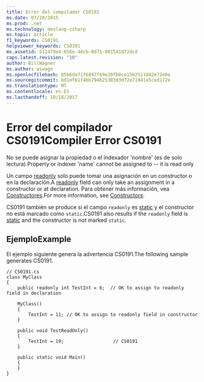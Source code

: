 ```yaml
---
title: Error del compilador CS0191
ms.date: 07/20/2015
ms.prod: .net
ms.technology: devlang-csharp
ms.topic: article
f1_keywords: CS0191
helpviewer_keywords: CS0191
ms.assetid: 512479e4-656e-4dcb-8d71-801541d72dcd
caps.latest.revision: "10"
author: BillWagner
ms.author: wiwagn
ms.openlocfilehash: 85b6da71f6847f69e20fb0ce1562511d42e72e0e
ms.sourcegitcommit: bd1ef61f4bb794b25383d3d72e71041a5ced172e
ms.translationtype: MT
ms.contentlocale: es-ES
ms.lasthandoff: 10/18/2017
---
```

# <a name="compiler-error-cs0191"></a><span data-ttu-id="6a86e-102">Error del compilador CS0191</span><span class="sxs-lookup"><span data-stu-id="6a86e-102">Compiler Error CS0191</span></span>
<span data-ttu-id="6a86e-103">No se puede asignar la propiedad o el indexador 'nombre' (es de solo lectura).</span><span class="sxs-lookup"><span data-stu-id="6a86e-103">Property or indexer 'name' cannot be assigned to -- it is read only</span></span>  
  
 <span data-ttu-id="6a86e-104">Un campo [readonly](../../csharp/language-reference/keywords/readonly.md) solo puede tomar una asignación en un constructor o en la declaración.</span><span class="sxs-lookup"><span data-stu-id="6a86e-104">A [readonly](../../csharp/language-reference/keywords/readonly.md) field can only take an assignment in a constructor or at declaration.</span></span> <span data-ttu-id="6a86e-105">Para obtener más información, vea [Constructores](../../csharp/programming-guide/classes-and-structs/constructors.md).</span><span class="sxs-lookup"><span data-stu-id="6a86e-105">For more information, see [Constructors](../../csharp/programming-guide/classes-and-structs/constructors.md).</span></span>  
  
 <span data-ttu-id="6a86e-106">CS0191 también se produce si el campo `readonly` es [static](../../csharp/language-reference/keywords/static.md) y el constructor no está marcado como `static`.</span><span class="sxs-lookup"><span data-stu-id="6a86e-106">CS0191 also results if the `readonly` field is [static](../../csharp/language-reference/keywords/static.md) and the constructor is not marked `static`.</span></span>  
  
## <a name="example"></a><span data-ttu-id="6a86e-107">Ejemplo</span><span class="sxs-lookup"><span data-stu-id="6a86e-107">Example</span></span>  
 <span data-ttu-id="6a86e-108">El ejemplo siguiente genera la advertencia CS0191.</span><span class="sxs-lookup"><span data-stu-id="6a86e-108">The following sample generates CS0191.</span></span>  
  
```  
// CS0191.cs  
class MyClass  
{  
    public readonly int TestInt = 6;  // OK to assign to readonly field in declaration  
  
    MyClass()  
    {  
        TestInt = 11; // OK to assign to readonly field in constructor  
    }  
  
    public void TestReadOnly()  
    {  
        TestInt = 19;                  // CS0191  
    }  
  
    public static void Main()  
    {  
    }  
}  
```
